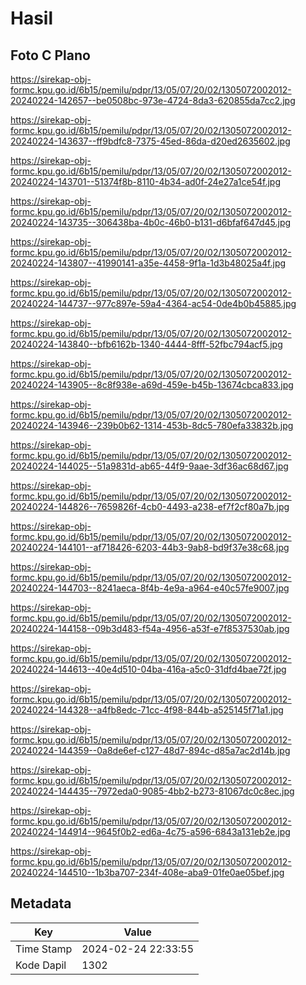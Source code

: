 # Hasil

## Foto C Plano

https://sirekap-obj-formc.kpu.go.id/6b15/pemilu/pdpr/13/05/07/20/02/1305072002012-20240224-142657--be0508bc-973e-4724-8da3-620855da7cc2.jpg

https://sirekap-obj-formc.kpu.go.id/6b15/pemilu/pdpr/13/05/07/20/02/1305072002012-20240224-143637--ff9bdfc8-7375-45ed-86da-d20ed2635602.jpg

https://sirekap-obj-formc.kpu.go.id/6b15/pemilu/pdpr/13/05/07/20/02/1305072002012-20240224-143701--51374f8b-8110-4b34-ad0f-24e27a1ce54f.jpg

https://sirekap-obj-formc.kpu.go.id/6b15/pemilu/pdpr/13/05/07/20/02/1305072002012-20240224-143735--306438ba-4b0c-46b0-b131-d6bfaf647d45.jpg

https://sirekap-obj-formc.kpu.go.id/6b15/pemilu/pdpr/13/05/07/20/02/1305072002012-20240224-143807--41990141-a35e-4458-9f1a-1d3b48025a4f.jpg

https://sirekap-obj-formc.kpu.go.id/6b15/pemilu/pdpr/13/05/07/20/02/1305072002012-20240224-144737--977c897e-59a4-4364-ac54-0de4b0b45885.jpg

https://sirekap-obj-formc.kpu.go.id/6b15/pemilu/pdpr/13/05/07/20/02/1305072002012-20240224-143840--bfb6162b-1340-4444-8fff-52fbc794acf5.jpg

https://sirekap-obj-formc.kpu.go.id/6b15/pemilu/pdpr/13/05/07/20/02/1305072002012-20240224-143905--8c8f938e-a69d-459e-b45b-13674cbca833.jpg

https://sirekap-obj-formc.kpu.go.id/6b15/pemilu/pdpr/13/05/07/20/02/1305072002012-20240224-143946--239b0b62-1314-453b-8dc5-780efa33832b.jpg

https://sirekap-obj-formc.kpu.go.id/6b15/pemilu/pdpr/13/05/07/20/02/1305072002012-20240224-144025--51a9831d-ab65-44f9-9aae-3df36ac68d67.jpg

https://sirekap-obj-formc.kpu.go.id/6b15/pemilu/pdpr/13/05/07/20/02/1305072002012-20240224-144826--7659826f-4cb0-4493-a238-ef7f2cf80a7b.jpg

https://sirekap-obj-formc.kpu.go.id/6b15/pemilu/pdpr/13/05/07/20/02/1305072002012-20240224-144101--af718426-6203-44b3-9ab8-bd9f37e38c68.jpg

https://sirekap-obj-formc.kpu.go.id/6b15/pemilu/pdpr/13/05/07/20/02/1305072002012-20240224-144703--8241aeca-8f4b-4e9a-a964-e40c57fe9007.jpg

https://sirekap-obj-formc.kpu.go.id/6b15/pemilu/pdpr/13/05/07/20/02/1305072002012-20240224-144158--09b3d483-f54a-4956-a53f-e7f8537530ab.jpg

https://sirekap-obj-formc.kpu.go.id/6b15/pemilu/pdpr/13/05/07/20/02/1305072002012-20240224-144613--40e4d510-04ba-416a-a5c0-31dfd4bae72f.jpg

https://sirekap-obj-formc.kpu.go.id/6b15/pemilu/pdpr/13/05/07/20/02/1305072002012-20240224-144328--a4fb8edc-71cc-4f98-844b-a525145f71a1.jpg

https://sirekap-obj-formc.kpu.go.id/6b15/pemilu/pdpr/13/05/07/20/02/1305072002012-20240224-144359--0a8de6ef-c127-48d7-894c-d85a7ac2d14b.jpg

https://sirekap-obj-formc.kpu.go.id/6b15/pemilu/pdpr/13/05/07/20/02/1305072002012-20240224-144435--7972eda0-9085-4bb2-b273-81067dc0c8ec.jpg

https://sirekap-obj-formc.kpu.go.id/6b15/pemilu/pdpr/13/05/07/20/02/1305072002012-20240224-144914--9645f0b2-ed6a-4c75-a596-6843a131eb2e.jpg

https://sirekap-obj-formc.kpu.go.id/6b15/pemilu/pdpr/13/05/07/20/02/1305072002012-20240224-144510--1b3ba707-234f-408e-aba9-01fe0ae05bef.jpg


## Metadata

| Key        | Value               |
| ---------- | ------------------- |
| Time Stamp | 2024-02-24 22:33:55 |
| Kode Dapil | 1302                |



